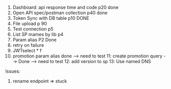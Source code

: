 1. Dashboard: api response time and code p20 done
2. Open API spec/postman collection p40 done
3. Token Sync with DB table  p10 DONE
4. File upload p 90
5. Test connection p5
6. List SP mames by lib p4
7. Param alias P2 Done
8. retry on failure
9. JWTselect * f
10. promotion param alias done --> need to test
11: create promotion query  --> Done  --> need to test
12: add version to sp
13: Use named DNS



Issues:
1. rename endpoint => stuck

 